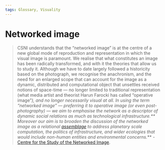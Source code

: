 ```yaml
---
tags: Glossary, Visuality
---
```

# Networked image
> CSNI understands that the “networked image” is at the centre of a new global mode of reproduction and representation in which the visual image is paramount. We realise that what constitutes an image has been radically transformed, and with it the theories that allow us to study it. Although we have to date largely followed a historicity based on the photograph, we recognise the anachronism, and the need for an enlarged scope that can account for the image as a dynamic, distributed and computational object that unsettles received notions of space-time — no longer limited to traditional representation (what media artist and theorist Harun Farocki has called “operative image”*), and no longer necessarily visual at all. In using the term “networked image” — preferring it to operative image (or even post-photography) — we aim to emphasise the network as a descriptor of dynamic social relations as much as technological infrastructure.** Moreover our aim is to broaden the discussion of the networked image as a relational [assemblage](notes/Assemblage.md) to address planetary scale computation, the politics of infrastructure, and wider ecologies that would include non-human entities and environmental concerns.*** - [Centre for the Study of the Networked Image](https://www.centreforthestudyof.net/?page_id=756).